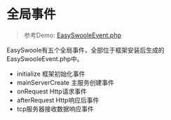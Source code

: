 # 全局事件

> 参考Demo: [EasySwooleEvent.php](https://github.com/easy-swoole/demo/blob/3.x/EasySwooleEvent.php)

EasySwoole有五个全局事件，全部位于框架安装后生成的EasySwooleEvent.php中。  

- initialize 框架初始化事件
- mainServerCreate 主服务创建事件
- onRequest Http请求事件
- afterRequest Http响应后事件
-  tcp服务器接收数据响应事件
